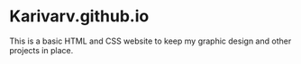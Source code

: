 # Karivarv.github.io


This is a basic HTML and CSS website to keep my graphic design and other projects in place.
